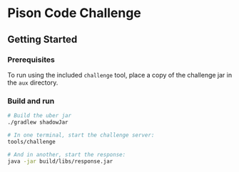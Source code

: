 # Pison Code Challenge

## Getting Started

### Prerequisites

To run using the included `challenge` tool, place a copy of the challenge jar in
the `aux` directory.

### Build and run

```bash
# Build the uber jar
./gradlew shadowJar

# In one terminal, start the challenge server:
tools/challenge

# And in another, start the response:
java -jar build/libs/response.jar
```
